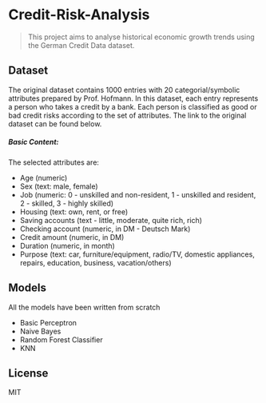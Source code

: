 # Credit-Risk-Analysis

> This project aims to analyse historical economic growth trends using the German Credit Data dataset.


## Dataset
The original dataset contains 1000 entries with 20 categorial/symbolic attributes prepared by Prof. Hofmann. In this dataset, each entry represents a person who takes a credit by a bank. Each person is classified as good or bad credit risks according to the set of attributes. The link to the original dataset can be found below.
##### Basic Content:
The selected attributes are:

- Age (numeric)
- Sex (text: male, female)
- Job (numeric: 0 - unskilled and non-resident, 1 - unskilled and resident, 2 - skilled, 3 - highly skilled)
- Housing (text: own, rent, or free)
- Saving accounts (text - little, moderate, quite rich, rich)
- Checking account (numeric, in DM - Deutsch Mark)
- Credit amount (numeric, in DM)
- Duration (numeric, in month)
- Purpose (text: car, furniture/equipment, radio/TV, domestic appliances, repairs, education, business, vacation/others)


## Models
All the models have been written from scratch
- Basic Perceptron
- Naive Bayes
- Random Forest Classifier
- KNN

## License

MIT

